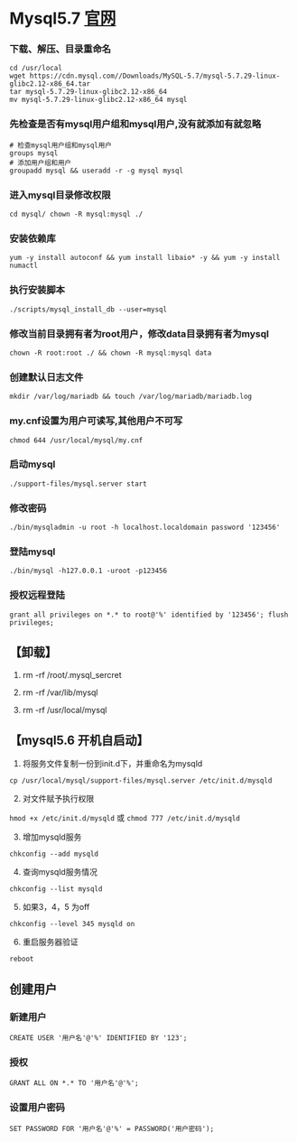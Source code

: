# Mysql5.7 [官网](https://dev.mysql.com/downloads/mysql/)
### 下载、解压、目录重命名
```
cd /usr/local
wget https://cdn.mysql.com//Downloads/MySQL-5.7/mysql-5.7.29-linux-glibc2.12-x86_64.tar
tar mysql-5.7.29-linux-glibc2.12-x86_64
mv mysql-5.7.29-linux-glibc2.12-x86_64 mysql
```

### 先检查是否有mysql用户组和mysql用户,没有就添加有就忽略
```
# 检查mysql用户组和mysql用户
groups mysql
# 添加用户组和用户
groupadd mysql && useradd -r -g mysql mysql
```

### 进入mysql目录修改权限
`cd mysql/ chown -R mysql:mysql ./`

### 安装依赖库   
`yum -y install autoconf && yum install libaio* -y && yum -y install numactl`

### 执行安装脚本
`./scripts/mysql_install_db --user=mysql`

### 修改当前目录拥有者为root用户，修改data目录拥有者为mysql
`chown -R root:root ./ && chown -R mysql:mysql data`

### 创建默认日志文件
`mkdir /var/log/mariadb && touch /var/log/mariadb/mariadb.log`

### my.cnf设置为用户可读写,其他用户不可写
`chmod 644 /usr/local/mysql/my.cnf`

### 启动mysql  
`./support-files/mysql.server start`

### 修改密码    
`./bin/mysqladmin -u root -h localhost.localdomain password '123456'`

### 登陆mysql   
`./bin/mysql -h127.0.0.1 -uroot -p123456`

### 授权远程登陆   
`grant all privileges on *.* to root@'%' identified by '123456'; flush privileges;`

## 【卸载】

1. rm -rf /root/.mysql_sercret  

2. rm -rf /var/lib/mysql

3. rm -rf /usr/local/mysql

## 【mysql5.6 开机自启动】

1. 将服务文件复制一份到init.d下，并重命名为mysqld 

`cp /usr/local/mysql/support-files/mysql.server /etc/init.d/mysqld`

2. 对文件赋予执行权限 

`hmod +x /etc/init.d/mysqld` 或 `chmod 777 /etc/init.d/mysqld`
   
3. 增加mysqld服务

`chkconfig --add mysqld`

4. 查询mysqld服务情况

`chkconfig --list mysqld`

5. 如果3，4，5 为off

`chkconfig --level 345 mysqld on`

6. 重启服务器验证

`reboot`

## 创建用户
### 新建用户
`CREATE USER '用户名'@'%' IDENTIFIED BY '123';`
### 授权
`GRANT ALL ON *.* TO '用户名'@'%';`
### 设置用户密码
`SET PASSWORD FOR '用户名'@'%' = PASSWORD('用户密码');`
